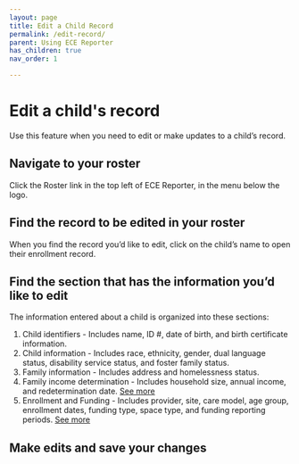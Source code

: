 ```yaml
---
layout: page
title: Edit a Child Record
permalink: /edit-record/
parent: Using ECE Reporter
has_children: true
nav_order: 1

---
```


# Edit a child's record

Use this feature when you need to edit or make updates to a child’s record.


## Navigate to your roster

Click the Roster link in the top left of ECE Reporter, in the menu below the logo.


## Find the record to be edited in your roster

When you find the record you’d like to edit, click on the child’s name to open their enrollment record.


## Find the section that has the information you’d like to edit

The information entered about a child is organized into these sections:


1. Child identifiers - Includes name, ID #, date of birth, and birth certificate information.
2. Child information - Includes race, ethnicity, gender, dual language status, disability service status, and foster family status.
3. Family information - Includes address and homelessness status.
4. Family income determination - Includes household size, annual income, and redetermination date.
[See more](/edit-income)
5. Enrollment and Funding - Includes provider, site, care model, age group, enrollment dates, funding type, space type, and funding reporting periods. [See more](/edit-enrollment-funding/)



## Make edits and save your changes




